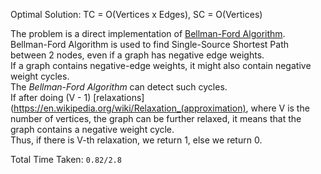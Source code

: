 Optimal Solution: TC = O(Vertices x Edges), SC = O(Vertices)

The problem is a direct implementation of [Bellman-Ford Algorithm](https://en.wikipedia.org/wiki/Bellman%E2%80%93Ford_algorithm). <br>
Bellman-Ford Algorithm is used to find Single-Source Shortest Path between 2 nodes, even if a graph has negative edge weights. <br>
If a graph contains negative-edge weights, it might also contain negative weight cycles. <br>
The *Bellman-Ford Algorithm* can detect such cycles. <br>
If after doing (V - 1) [relaxations](https://en.wikipedia.org/wiki/Relaxation_(approximation), where V is the number of vertices, the graph can be further relaxed, it means that the graph contains a negative weight cycle. <br>
Thus, if there is V-th relaxation, we return 1, else we return 0. <br>

Total Time Taken: `0.82/2.8` 